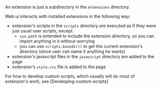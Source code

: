 An extension is just a subdirectory in the `extensions` directory.

Web ui interacts with installed extensions in the following way:

- extension's scripts in the `scripts` directory are executed as if they were just usual user scripts, except:
  - `sys.path` is extended to include the extension directory, so you can import anything in it without worrying
  - you can use `scripts.basedir()` to get the current extension's directory (since user can name it anything he wants)
- extension's javascript files in the `javascript` directory are added to the page
- extension's `style.css` file is added to the page

For how to develop custom scripts, which usually will do most of extension's work, see [Developing-custom-scripts]
